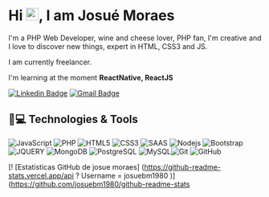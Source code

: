 <h1 align = "justify"> Hi <img src="https://media.giphy.com/media/hvRJCLFzcasrR4ia7z/giphy.gif" width="25px">, I am Josué Moraes</h1>
<p align = "justify">I'm a PHP Web Developer, wine and cheese lover, PHP fan, I'm creative and I love to discover new things, expert in HTML, CSS3 and JS.</p>

I am currently freelancer.

I'm learning at the moment **ReactNative, ReactJS**


[![Linkedin Badge](https://img.shields.io/badge/-JosuéMoraes-blue?style=flat-square&logo=Linkedin&logoColor=white&link=https://https://linkedin.com/in/josu%C3%A9-moraes-91a57a34/)](https://linkedin.com/in/josu%C3%A9-moraes-91a57a34/)
[![Gmail Badge](https://img.shields.io/badge/-quijobem@hotmail.com-c14438?style=flat-square&logo=Gmail&logoColor=white&link=mailto:quijobem@hotmail.com)](mailto:quijobem@hotmail.com)

## 🚀💻 Technologies & Tools

![JavaScript](https://img.shields.io/badge/-JavaScript-black?style=flat-square&logo=javascript)
![PHP](https://img.shields.io/badge/PHP-777BB4?style=for-the-badge&logo=php&logoColor=white)
![HTML5](https://img.shields.io/badge/-HTML5-E34F26?style=flat-square&logo=html5&logoColor=white)
![CSS3](https://img.shields.io/badge/-CSS3-1572B6?style=flat-square&logo=css3)
![SAAS](https://img.shields.io/badge/Sass-CC6699?style=for-the-badge&logo=sass&logoColor=white)
![Nodejs](https://img.shields.io/badge/-Nodejs-black?style=flat-square&logo=Node.js)
![Bootstrap](https://img.shields.io/badge/-Bootstrap-563D7C?style=flat-square&logo=bootstrap)
![JQUERY](https://img.shields.io/badge/jQuery-0769AD?style=for-the-badge&logo=jquery&logoColor=white)
![MongoDB](https://img.shields.io/badge/-MongoDB-black?style=flat-square&logo=mongodb)
![PostgreSQL](https://img.shields.io/badge/-PostgreSQL-336791?style=flat-square&logo=postgresql)
![MySQL](https://img.shields.io/badge/-MySQL-black?style=flat-square&logo=mysql)![Git](https://img.shields.io/badge/-Git-black?style=flat-square&logo=git)
![GitHub](https://img.shields.io/badge/-GitHub-181717?style=flat-square&logo=github)

[! [Estatísticas GitHub de josue moraes] (https://github-readme-stats.vercel.app/api ? Username = josuebm1980 )] (https://github.com/josuebm1980/github-readme-stats
